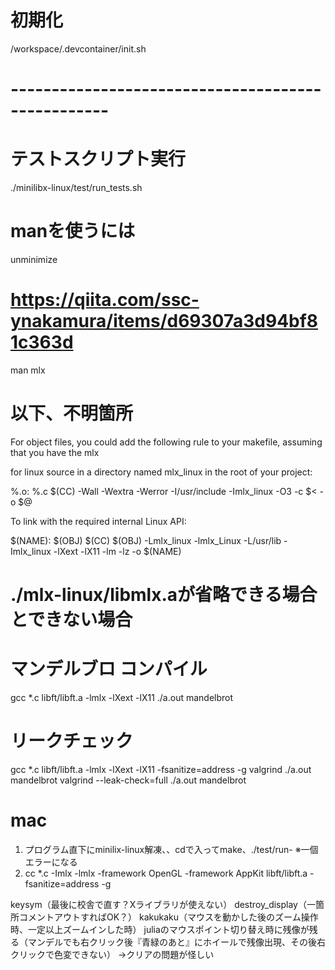 # 初期化
/workspace/.devcontainer/init.sh

# --------------------------------------------------

# テストスクリプト実行
./minilibx-linux/test/run_tests.sh

# manを使うには
unminimize
# https://qiita.com/ssc-ynakamura/items/d69307a3d94bf81c363d
man mlx

# 以下、不明箇所
For object files, you could add the following rule to your makefile,
assuming that you have the mlx

for linux source in a directory named mlx_linux in the root of your project:

%.o: %.c
	$(CC) -Wall -Wextra -Werror -I/usr/include -Imlx_linux -O3 -c $< -o $@


To link with the required internal Linux API:

$(NAME): $(OBJ)
	$(CC) $(OBJ) -Lmlx_linux -lmlx_Linux -L/usr/lib -Imlx_linux -lXext -lX11 -lm -lz -o $(NAME)


# ./mlx-linux/libmlx.aが省略できる場合とできない場合

# マンデルブロ コンパイル
gcc *.c libft/libft.a -lmlx -lXext -lX11
./a.out mandelbrot

# リークチェック
gcc *.c libft/libft.a -lmlx -lXext -lX11 -fsanitize=address -g
valgrind ./a.out mandelbrot
valgrind --leak-check=full ./a.out mandelbrot


# mac
1. プログラム直下にminilix-linux解凍、、cdで入ってmake、./test/run- ※一個エラーになる
2. cc  *.c -Imlx -lmlx -framework OpenGL -framework AppKit libft/libft.a -fsanitize=address -g

keysym（最後に校舎で直す？Xライブラリが使えない）
destroy_display（一箇所コメントアウトすればOK？）
kakukaku（マウスを動かした後のズーム操作時、一定以上ズームインした時）
juliaのマウスポイント切り替え時に残像が残る（マンデルでも右クリック後『青緑のあと』にホイールで残像出現、その後右クリックで色変できない）
	→クリアの問題が怪しい
